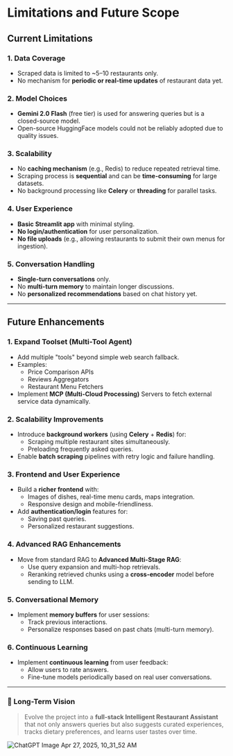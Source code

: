 

# Limitations and Future Scope

## Current Limitations

### 1. Data Coverage
- Scraped data is limited to ~5–10 restaurants only.
- No mechanism for **periodic or real-time updates** of restaurant data yet.

### 2. Model Choices
- **Gemini 2.0 Flash** (free tier) is used for answering queries but is a closed-source model.
- Open-source HuggingFace models could not be reliably adopted due to quality issues.

### 3. Scalability
- No **caching mechanism** (e.g., Redis) to reduce repeated retrieval time.
- Scraping process is **sequential** and can be **time-consuming** for large datasets.
- No background processing like **Celery** or **threading** for parallel tasks.

### 4. User Experience
- **Basic Streamlit app** with minimal styling.
- **No login/authentication** for user personalization.
- **No file uploads** (e.g., allowing restaurants to submit their own menus for ingestion).

### 5. Conversation Handling
- **Single-turn conversations** only.
- No **multi-turn memory** to maintain longer discussions.
- No **personalized recommendations** based on chat history yet.

---

## Future Enhancements

### 1. Expand Toolset (Multi-Tool Agent)
- Add multiple "tools" beyond simple web search fallback.
- Examples: 
  - Price Comparison APIs
  - Reviews Aggregators
  - Restaurant Menu Fetchers
- Implement **MCP (Multi-Cloud Processing)** Servers to fetch external service data dynamically.

### 2. Scalability Improvements
- Introduce **background workers** (using **Celery** + **Redis**) for:
  - Scraping multiple restaurant sites simultaneously.
  - Preloading frequently asked queries.
- Enable **batch scraping** pipelines with retry logic and failure handling.

### 3. Frontend and User Experience
- Build a **richer frontend** with:
  - Images of dishes, real-time menu cards, maps integration.
  - Responsive design and mobile-friendliness.
- Add **authentication/login** features for:
  - Saving past queries.
  - Personalized restaurant suggestions.

### 4. Advanced RAG Enhancements
- Move from standard RAG to **Advanced Multi-Stage RAG**:
  - Use query expansion and multi-hop retrievals.
  - Reranking retrieved chunks using a **cross-encoder** model before sending to LLM.

### 5. Conversational Memory
- Implement **memory buffers** for user sessions:
  - Track previous interactions.
  - Personalize responses based on past chats (multi-turn memory).

### 6. Continuous Learning
- Implement **continuous learning** from user feedback:
  - Allow users to rate answers.
  - Fine-tune models periodically based on real user conversations.

---

### 🌟 Long-Term Vision
> Evolve the project into a **full-stack Intelligent Restaurant Assistant** that not only answers queries but also suggests curated experiences, tracks dietary preferences, and learns user tastes over time.


![ChatGPT Image Apr 27, 2025, 10_31_52 AM](https://github.com/user-attachments/assets/15365d48-6a6d-41a1-b1f3-db4ad7831908)


